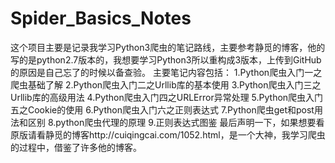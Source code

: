 # Spider_Basics_Notes
这个项目主要是记录我学习Python3爬虫的笔记路线，主要参考静觅的博客，他的写的是python2.7版本的，我想要学习Python3所以重构成3版本，上传到GitHub的原因是自己忘了的时候以备查验。
主要笔记内容包括：
1.Python爬虫入门一之爬虫基础了解
2.Python爬虫入门二之Urllib库的基本使用
3.Python爬虫入门三之Urllib库的高级用法
4.Python爬虫入门四之URLError异常处理
5.Python爬虫入门五之Cookie的使用
6.Python爬虫入门六之正则表达式
7.Python爬虫get和post用法和区别
8.python爬虫代理的原理
9.正则表达式图鉴
最后声明一下，如果想要看原版请看静觅的博客http://cuiqingcai.com/1052.html，是一个大神，我学习爬虫的过程中，借鉴了许多他的博客。
